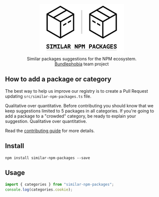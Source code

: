 <div align="center">
  <a href="https://bundlephobia.com/">
    <img src="logo.png" width="278" height="168" alt="similar-npm-packages" />
  </a>
</div>

<div align="center">
  Similar packages suggestions for the NPM ecosystem.<br />
  <a href="https://bundlephobia.com/">Bundlephobia</a> team project
</div>

## How to add a package or category

The best way to help us improve our registry is to create a Pull Request updating `src/similar-npm-packages.ts` file.

Qualitative over quantitative. Before contributing you should know that we keep suggestions limited to 5 packages in all categories. If you're going to add a package to a "crowded" category, be ready to explain your suggestion. Qualitative over quantitative.

Read the [contributing guide](https://github.com/pastelsky/similar-npm-packages/blob/main/CONTRIBUTING.md) for more details.

## Install

```
npm install similar-npm-packages --save
```

## Usage

```js
import { categories } from "similar-npm-packages";
console.log(categories.cookie);
```
